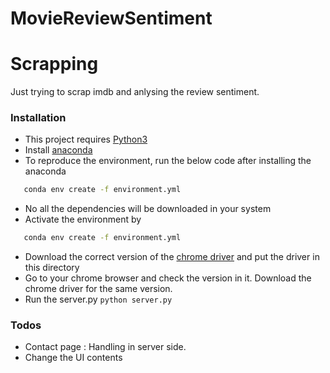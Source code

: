 # MovieReviewSentiment

# Scrapping
Just trying to scrap imdb and anlysing the review sentiment.

### Installation

 - This project requires [Python3](https://www.python.org/downloads/) 
 - Install [anaconda](https://www.anaconda.com/products/individual)
 - To reproduce the environment, run the below code after installing the anaconda<br />
 ```sh
	conda env create -f environment.yml

 ```
 - No all the dependencies will be downloaded in your system
 - Activate the environment by<br/>
 ```sh
 	conda env create -f environment.yml
 ```
 

 - Download the correct version of the [chrome driver](https://chromedriver.chromium.org/downloads) and put the driver in this directory
 - Go to your chrome browser and check the version in it. Download the chrome driver for the same version.<br/>
 - Run the server.py ```python server.py```<br/>


### Todos

 - Contact page : Handling in server side.
 - Change the UI contents

